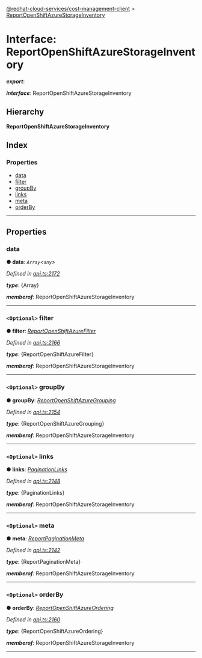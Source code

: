 [@redhat-cloud-services/cost-management-client](../README.md) > [ReportOpenShiftAzureStorageInventory](../interfaces/reportopenshiftazurestorageinventory.md)

# Interface: ReportOpenShiftAzureStorageInventory

*__export__*: 

*__interface__*: ReportOpenShiftAzureStorageInventory

## Hierarchy

**ReportOpenShiftAzureStorageInventory**

## Index

### Properties

* [data](reportopenshiftazurestorageinventory.md#data)
* [filter](reportopenshiftazurestorageinventory.md#filter)
* [groupBy](reportopenshiftazurestorageinventory.md#groupby)
* [links](reportopenshiftazurestorageinventory.md#links)
* [meta](reportopenshiftazurestorageinventory.md#meta)
* [orderBy](reportopenshiftazurestorageinventory.md#orderby)

---

## Properties

<a id="data"></a>

###  data

**● data**: *`Array`<`any`>*

*Defined in [api.ts:2172](https://github.com/RedHatInsights/javascript-clients/blob/master/packages/cost-management/api.ts#L2172)*

*__type__*: {Array}

*__memberof__*: ReportOpenShiftAzureStorageInventory

___
<a id="filter"></a>

### `<Optional>` filter

**● filter**: *[ReportOpenShiftAzureFilter](reportopenshiftazurefilter.md)*

*Defined in [api.ts:2166](https://github.com/RedHatInsights/javascript-clients/blob/master/packages/cost-management/api.ts#L2166)*

*__type__*: {ReportOpenShiftAzureFilter}

*__memberof__*: ReportOpenShiftAzureStorageInventory

___
<a id="groupby"></a>

### `<Optional>` groupBy

**● groupBy**: *[ReportOpenShiftAzureGrouping](reportopenshiftazuregrouping.md)*

*Defined in [api.ts:2154](https://github.com/RedHatInsights/javascript-clients/blob/master/packages/cost-management/api.ts#L2154)*

*__type__*: {ReportOpenShiftAzureGrouping}

*__memberof__*: ReportOpenShiftAzureStorageInventory

___
<a id="links"></a>

### `<Optional>` links

**● links**: *[PaginationLinks](paginationlinks.md)*

*Defined in [api.ts:2148](https://github.com/RedHatInsights/javascript-clients/blob/master/packages/cost-management/api.ts#L2148)*

*__type__*: {PaginationLinks}

*__memberof__*: ReportOpenShiftAzureStorageInventory

___
<a id="meta"></a>

### `<Optional>` meta

**● meta**: *[ReportPaginationMeta](reportpaginationmeta.md)*

*Defined in [api.ts:2142](https://github.com/RedHatInsights/javascript-clients/blob/master/packages/cost-management/api.ts#L2142)*

*__type__*: {ReportPaginationMeta}

*__memberof__*: ReportOpenShiftAzureStorageInventory

___
<a id="orderby"></a>

### `<Optional>` orderBy

**● orderBy**: *[ReportOpenShiftAzureOrdering](../modules/reportopenshiftazureordering.md)*

*Defined in [api.ts:2160](https://github.com/RedHatInsights/javascript-clients/blob/master/packages/cost-management/api.ts#L2160)*

*__type__*: {ReportOpenShiftAzureOrdering}

*__memberof__*: ReportOpenShiftAzureStorageInventory

___


